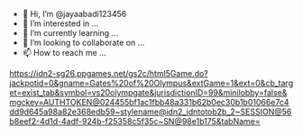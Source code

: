 - 👋 Hi, I’m @jayaabadi123456
- 👀 I’m interested in ...
- 🌱 I’m currently learning ...
- 💞️ I’m looking to collaborate on ...
- 📫 How to reach me ...

<!---
jayaabadi123456/jayaabadi123456 is a ✨ special ✨ repository because its `README.md` (this file) appears on your GitHub profile.
You can click the Preview link to take a look at your changes.
--->
https://idn2-sg26.ppgames.net/gs2c/html5Game.do?jackpotid=0&gname=Gates%20of%20Olympus&extGame=1&ext=0&cb_target=exist_tab&symbol=vs20olympgate&jurisdictionID=99&minilobby=false&mgckey=AUTHTOKEN@024455bf1ac1fbb48a331b62b0ec30b1b01066e7c4dd9d645a98a82e368edb59~stylename@idn2_idntotob2b_2~SESSION@56b8eef2-4d1d-4adf-924b-f25358c5f35c~SN@98e1b175&tabName=
